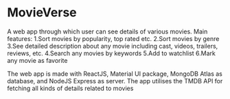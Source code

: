 # MovieVerse
A web app through which user can see details of various movies.
Main features:
1.Sort movies by popularity, top rated etc.
2.Sort movies by genre
3.See detailed description about any movie including cast, videos, trailers, reviews, etc.
4.Search any movies by keywords
5.Add to watchlist
6.Mark any movie as favorite

The web app is made with ReactJS, Material UI package, MongoDB Atlas as database, and NodeJS Express as server.
The app utilises the TMDB API for fetching all kinds of details related to movies
